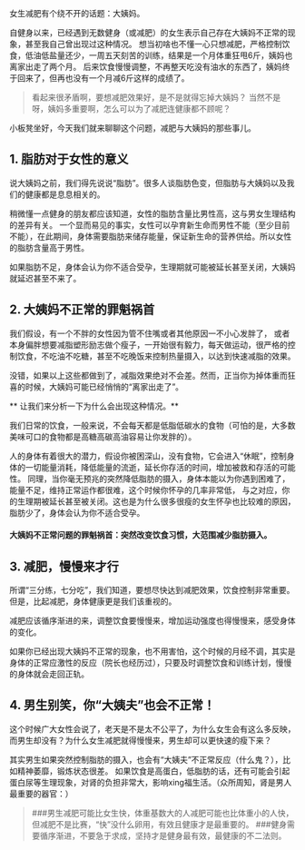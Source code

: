 女生减肥有个绕不开的话题：大姨妈。
  
自健身以来，已经遇到无数健身（或减肥）的女生表示自己存在大姨妈不正常的现象，甚至我自己曾出现过这种情况。
想当初啥也不懂一心只想减肥，严格控制饮食，低油低盐量还少，一周五天刻苦的训练，结果是一个月体重狂甩6斤，姨妈也离家出走了两个月。
后来饮食慢慢调整，不再整天吃没有油水的东西了，姨妈终于回来了，但再也没有一个月减6斤这样的成绩了。
   
> 看起来很矛盾啊，要想减肥效果好，是不是就得忘掉大姨妈？
当然不是呀，姨妈多重要啊，怎么可以为了减肥连健康都不顾呢？
  
小板凳坐好，今天我们就来聊聊这个问题，减肥与大姨妈的那些事儿。

## 1. 脂肪对于女性的意义
  
说大姨妈之前，我们得先说说“脂肪”。很多人谈脂肪色变，但脂肪与大姨妈以及我们的健康都是息息相关的。
  
稍微懂一点健身的朋友都应该知道，女性的脂肪含量比男性高，这与男女生理结构的差异有关。
一个显而易见的事实，女性可以孕育新生命而男性不能（至少目前不能），在此期间，身体需要脂肪来储存能量，保证新生命的营养供给。所以女性的脂肪含量高于男性。
  
如果脂肪不足，身体会认为你不适合受孕，生理期就可能被延长甚至关闭，大姨妈就延迟甚至不来了。

## 2. 大姨妈不正常的罪魁祸首
    
我们假设，有一个不胖的女性因为管不住嘴或者其他原因一不小心发胖了，
或者本身偏胖想要减脂塑形励志做个瘦子，一开始很有毅力，每天做运动，很严格的控制饮食，不吃油不吃糖，甚至不吃晚饭来控制热量摄入，以达到快速减脂的效果。
    
没错，如果以上这些都做到了，减脂效果绝对不会差。然而，正当你为掉体重而狂喜的时候，大姨妈可能已经悄悄的“离家出走了”。
   
** 让我们来分析一下为什么会出现这种情况。**
   
我们日常的饮食，一般来说，不会每天都是低脂低碳水的食物（可怕的是，大多数美味可口的食物都是高糖高碳高油容易让你发胖的）。
   
人的身体有着很大的潜力，假设你被困深山，没有食物，它会进入“休眠”，控制身体的一切能量消耗，降低能量的流逝，延长你存活的时间，增加被救和存活的可能性。
同理，当你毫无预兆的突然降低脂肪的摄入，身体本能以为你遇到困难了，能量不足，维持正常运作都很难，这个时候你怀孕的几率非常低，
与之对应，你的生理期被延长甚至被关闭。这也是为什么很多很瘦的女生怀孕也比较难的原因，脂肪少了，身体会认为你不适合受孕。
    
#### 大姨妈不正常问题的罪魁祸首：突然改变饮食习惯，大范围减少脂肪摄入。

## 3. 减肥，慢慢来才行
   
所谓“三分练，七分吃”，我们知道，要想尽快达到减肥效果，饮食控制非常重要。但是，比起减肥，身体健康更是我们该重视的。
  
减肥应该循序渐进的来，调整饮食要慢慢来，增加运动强度也得慢慢来，感受身体的变化。
  
如果你已经出现大姨妈不正常的现象，也不用害怕，这个时候的月经不调，其实是身体的正常应激性的反应（院长也经历过），只要及时调整饮食和训练计划，慢慢的身体就会走回正轨。

## 4. 男生别笑，你“大姨夫”也会不正常！
    
这个时候广大女性会说了，老天是不是太不公平了，为什么女生会有这么多反映，而男生却没有？为什么女生减肥就得慢慢来，男生却可以更快速的瘦下来？
    
其实男生如果突然控制脂肪的摄入，也会有“大姨夫”不正常反应（什么鬼？），比如精神萎靡，锻炼状态很差。
如果饮食是高蛋白，低脂肪的话，还有可能会引起蛋白尿等生理现象，对肾的负担非常大，影响xing福生活。（众所周知，肾是男人最重要的器官：）
   
    
> ###男生减肥可能比女生快，体重基数大的人减肥可能也比体重小的人快，但减肥不是比赛，“快”没什么卵用，有效且健康才是最重要的。
> ###健身需要循序渐进，不要急于求成，坚持才是健身最有效，最健康的不二法则。
